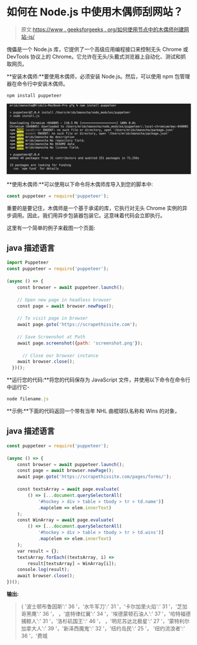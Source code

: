 # 如何在 Node.js 中使用木偶师刮网站？

> 原文:[https://www . geeksforgeeks . org/如何使用节点中的木偶师创建网站-js/](https://www.geeksforgeeks.org/how-to-scrape-a-website-using-puppeteer-in-node-js/)

傀儡是一个 Node.js 库，它提供了一个高级应用编程接口来控制无头 Chrome 或 DevTools 协议上的 Chrome。它允许在无头/头戴式浏览器上自动化、测试和抓取网页。

**安装木偶师:**要使用木偶师，必须安装 Node.js。然后，可以使用 npm 包管理器在命令行中安装木偶师。

```js
npm install puppeteer
```

![](img/0fc1ba2b19d033f673de553a5cdeb7f5.png)

**使用木偶师:**可以使用以下命令将木偶师库导入到您的脚本中:

```js
const puppeteer = require('puppeteer');
```

重要的是要记住，木偶师是一个基于承诺的库，它执行对无头 Chrome 实例的异步调用。因此，我们用异步包装器包装它。这意味着代码会立即执行。

这里有一个简单的例子来截图一个页面:

## java 描述语言

```js
import Puppeteer
const puppeteer = require('puppeteer');

(async () => {
    const browser = await puppeteer.launch();

    // Open new page in headless browser
    const page = await browser.newPage();

    // To visit page in browser
    await page.goto('https://scrapethissite.com');

    // Save Screenshot at Path
    await page.screenshot({path: 'screenshot.png'});

      // Close our browser instance
    await browser.close();
  })();
```

**运行您的代码:**将您的代码保存为 JavaScript 文件，并使用以下命令在命令行中运行它-

```js
node filename.js
```

**示例:**下面的代码返回一个带有当年 NHL 曲棍球队名称和 Wins 的对象，

## java 描述语言

```js
const puppeteer = require('puppeteer');

(async () => {
    const browser = await puppeteer.launch();
    const page = await browser.newPage();
    await page.goto('https://scrapethissite.com/pages/forms/');

    const textsArray = await page.evaluate(
        () => [...document.querySelectorAll(
            '#hockey > div > table > tbody > tr > td.name')]
            .map(elem => elem.innerText)
    );
    const WinArray = await page.evaluate(
        () => [...document.querySelectorAll(
            '#hockey > div > table > tbody > tr > td.wins')]
            .map(elem => elem.innerText)
    );
    var result = {};
    textsArray.forEach((textsArray, i) =>
        result[textsArray] = WinArray[i]);
    console.log(result);
    await browser.close();
})();
```

**输出:**

> { '波士顿布鲁因斯':' 36 '，'水牛军刀':' 31 '，'卡尔加里火焰':' 31 '，'芝加哥黑鹰':' 36 '，
> ，'底特律红翼':' 34 '，'埃德蒙顿石油人':' 37 '，'哈特福德捕鲸人':' 31 '，'洛杉矶国王':' 46 '，
> ，'明尼苏达北极星':' 27 '，'蒙特利尔加拿大人':' 39 '，'新泽西魔鬼':' 32 '，'纽约岛民':' 25 '，
> '纽约流浪者':' 36 '，'费城